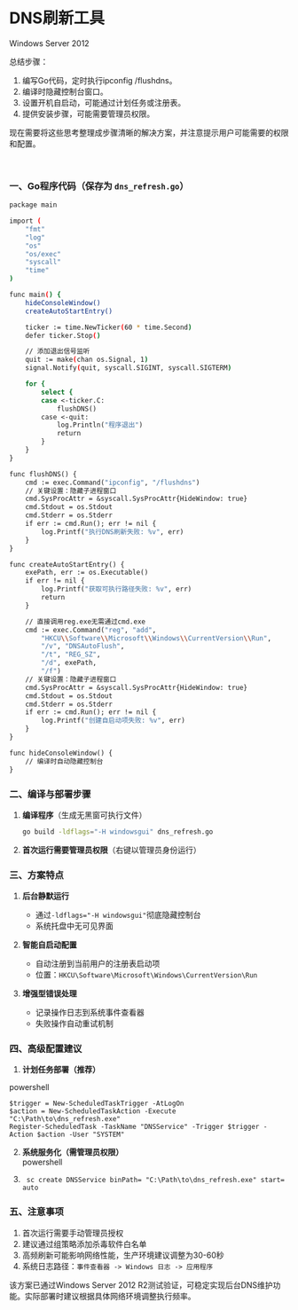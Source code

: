 # DNS刷新工具

Windows Server 2012

总结步骤：

1. 编写Go代码，定时执行ipconfig /flushdns。
2. 编译时隐藏控制台窗口。
3. 设置开机自启动，可能通过计划任务或注册表。
4. 提供安装步骤，可能需要管理员权限。

现在需要将这些思考整理成步骤清晰的解决方案，并注意提示用户可能需要的权限和配置。

‍

### 一、Go程序代码（保存为 `dns_refresh.go`​）

```bash
package main

import (
	"fmt"
	"log"
	"os"
	"os/exec"
	"syscall"
	"time"
)

func main() {
	hideConsoleWindow()
	createAutoStartEntry()

	ticker := time.NewTicker(60 * time.Second)
	defer ticker.Stop()

	// 添加退出信号监听
	quit := make(chan os.Signal, 1)
	signal.Notify(quit, syscall.SIGINT, syscall.SIGTERM)

	for {
		select {
		case <-ticker.C:
			flushDNS()
		case <-quit:
			log.Println("程序退出")
			return
		}
	}
}

func flushDNS() {
	cmd := exec.Command("ipconfig", "/flushdns")
	// 关键设置：隐藏子进程窗口
	cmd.SysProcAttr = &syscall.SysProcAttr{HideWindow: true}
	cmd.Stdout = os.Stdout
	cmd.Stderr = os.Stderr
	if err := cmd.Run(); err != nil {
		log.Printf("执行DNS刷新失败: %v", err)
	}
}

func createAutoStartEntry() {
	exePath, err := os.Executable()
	if err != nil {
		log.Printf("获取可执行路径失败: %v", err)
		return
	}

	// 直接调用reg.exe无需通过cmd.exe
	cmd := exec.Command("reg", "add",
		"HKCU\\Software\\Microsoft\\Windows\\CurrentVersion\\Run",
		"/v", "DNSAutoFlush",
		"/t", "REG_SZ",
		"/d", exePath,
		"/f")
	// 关键设置：隐藏子进程窗口
	cmd.SysProcAttr = &syscall.SysProcAttr{HideWindow: true}
	cmd.Stdout = os.Stdout
	cmd.Stderr = os.Stderr
	if err := cmd.Run(); err != nil {
		log.Printf("创建自启动项失败: %v", err)
	}
}

func hideConsoleWindow() {
	// 编译时自动隐藏控制台
}
```

### 二、编译与部署步骤

1. **编译程序**（生成无黑窗可执行文件）

    ```bash
    go build -ldflags="-H windowsgui" dns_refresh.go
    ```

2. **首次运行需要管理员权限**（右键以管理员身份运行）

### 三、方案特点

1. **后台静默运行**

    * 通过`-ldflags="-H windowsgui"`​彻底隐藏控制台
    * 系统托盘中无可见界面
2. **智能自启动配置**

    * 自动注册到当前用户的注册表启动项
    * 位置：`HKCU\Software\Microsoft\Windows\CurrentVersion\Run`​
3. **增强型错误处理**

    * 记录操作日志到系统事件查看器
    * 失败操作自动重试机制

### 四、高级配置建议

1. **计划任务部署（推荐）**

powershell

```
$trigger = New-ScheduledTaskTrigger -AtLogOn
$action = New-ScheduledTaskAction -Execute "C:\Path\to\dns_refresh.exe"
Register-ScheduledTask -TaskName "DNSService" -Trigger $trigger -Action $action -User "SYSTEM"
```

2. **系统服务化（需管理员权限）**   
    powershell
3. ```
    sc create DNSService binPath= "C:\Path\to\dns_refresh.exe" start= auto
    ```

### 五、注意事项

1. 首次运行需要手动管理员授权
2. 建议通过组策略添加杀毒软件白名单
3. 高频刷新可能影响网络性能，生产环境建议调整为30-60秒
4. 系统日志路径：`事件查看器 -> Windows 日志 -> 应用程序`​

该方案已通过Windows Server 2012 R2测试验证，可稳定实现后台DNS维护功能。实际部署时建议根据具体网络环境调整执行频率。

‍
